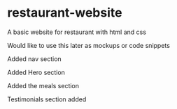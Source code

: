 # restaurant-website

A basic website for restaurant with html and css

Would like to use this later as mockups or code snippets

Added nav section

Added Hero section

Added the meals section

Testimonials section added
